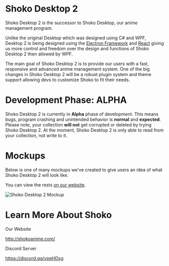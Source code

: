 # Shoko Desktop 2
Shoko Desktop 2 is the successor to Shoko Desktop, our anime management program.

Unlike the original Desktop which was designed using C# and WPF, Desktop 2 is being designed using the [Electron Framework](https://electron.atom.io/) and [React](https://reactjs.org/) giving us more control and freedom over the design and functions of Shoko Desktop 2 then allowed by WPF.

The main goal of Shoko Desktop 2 is to provide our users with a fast, responsive and advanced anime management system. One of the big changes in Shoko Desktop 2 will be a robust plugin  system and theme support allowing devs to customize Shoko  to fit their needs.

# Development Phase: ALPHA
Shoko Desktop 2 is currently in **Alpha** phase of development. This means bugs, program crashing and unintended behavior is **normal** and **expected**.  Please note, your collection **will not** get corrupted or deleted by trying Shoko Desktop 2. At the moment, Shoko Desktop 2 is only able to read from your collection, not write to it.

# Mockups

Below is one of many mockups we've created to give users an idea of what Shoko Desktop 2 will look like.

You can view the rests [on our website](https://shokoanime.com/files/desktop2/v5/).

![Shoko Desktop 2 Mockup](https://shokoanime.com/files/clientv2/v5/Dashboard%20V1.10.png "Shoko Desktop 2 Mockup]")

# Learn More About Shoko

Our Website

http://shokoanime.com/

Discord Server

https://discord.gg/vpeHDsg


